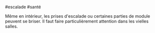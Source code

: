 #escalade #santé 

Même en intérieur, les prises d'escalade ou certaines parties de module peuvent se briser. Il faut faire particulièrement attention dans les vielles salles.